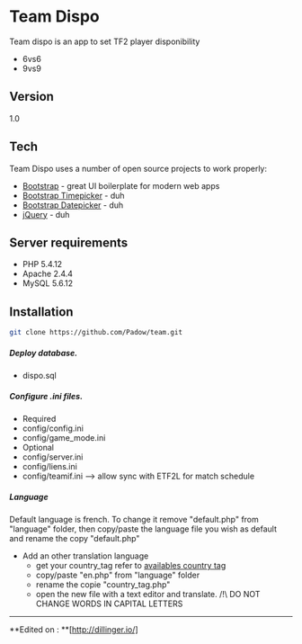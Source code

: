 Team Dispo
=========

Team dispo is an app to set TF2 player disponibility 

  - 6vs6
  - 9vs9

Version
----

1.0

Tech
-----------

Team Dispo uses a number of open source projects to work properly:


* [Bootstrap] - great UI boilerplate for modern web apps
* [Bootstrap Timepicker] - duh
* [Bootstrap Datepicker] - duh
* [jQuery] - duh 

Server requirements
-------------------
* PHP 5.4.12  
* Apache 2.4.4  
* MySQL 5.6.12  

Installation
--------------

```sh
git clone https://github.com/Padow/team.git
```
##### Deploy database.
* dispo.sql

##### Configure .ini files.
* Required
 * config/config.ini
 * config/game_mode.ini
* Optional
 * config/server.ini
 * config/liens.ini
 * config/teamif.ini --> allow sync with ETF2L for match schedule


##### Language
Default language is french. To change it remove "default.php" from "language" folder, then copy/paste the language file you wish as default and rename the copy  "default.php"

* Add an other translation language 
  * get your country_tag refer to [availables country tag]
  * copy/paste "en.php" from "language" folder
  * rename the copie "country_tag.php"
  * open the new file with a text editor and translate.  /!\  DO NOT CHANGE WORDS IN CAPITAL LETTERS 


--------------------------------------

**Edited on : **[http://dillinger.io/]

[availables country tag]:https://github.com/eternicode/bootstrap-datepicker/tree/master/js/locales
[Bootstrap]:http://getbootstrap.com/
[jQuery]:http://jquery.com
[Bootstrap Timepicker]:https://github.com/jdewit/bootstrap-timepicker
[Bootstrap Datepicker]:https://github.com/eternicode/bootstrap-datepicker/
[http://dillinger.io/]:http://dillinger.io/

